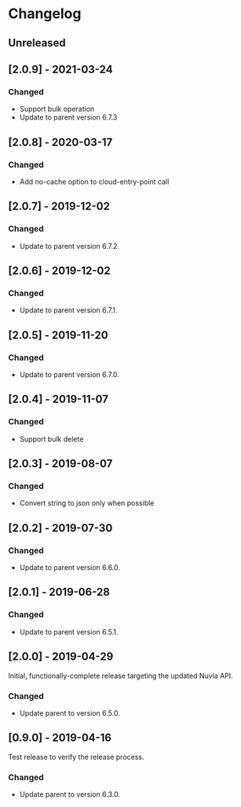 # Changelog

## Unreleased

## [2.0.9] - 2021-03-24

### Changed

  - Support bulk operation
  - Update to parent version 6.7.3

## [2.0.8] - 2020-03-17

### Changed

  - Add no-cache option to cloud-entry-point call

## [2.0.7] - 2019-12-02

### Changed

  - Update to parent version 6.7.2.

## [2.0.6] - 2019-12-02

### Changed

  - Update to parent version 6.7.1.

## [2.0.5] - 2019-11-20

### Changed

  - Update to parent version 6.7.0.

## [2.0.4] - 2019-11-07

### Changed

  - Support bulk delete

## [2.0.3] - 2019-08-07

### Changed

  - Convert string to json only when possible

## [2.0.2] - 2019-07-30

### Changed

  - Update to parent version 6.6.0.

## [2.0.1] - 2019-06-28

### Changed

  - Update to parent version 6.5.1.

## [2.0.0] - 2019-04-29

Initial, functionally-complete release targeting the updated Nuvla API.

### Changed

  - Update parent to version 6.5.0.

## [0.9.0] - 2019-04-16

Test release to verify the release process.

### Changed

  - Update parent to version 6.3.0.

 
